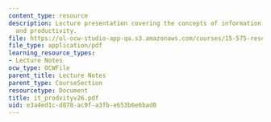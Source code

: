 ```yaml
---
content_type: resource
description: Lecture presentation covering the concepts of information technology
  and productivity.
file: https://ol-ocw-studio-app-qa.s3.amazonaws.com/courses/15-575-research-seminar-in-it-and-organizations-economic-perspectives-spring-2004/e3a4ed1cd878ac9fa3fbe653b6e6bad0_it_prodvityv26.pdf
file_type: application/pdf
learning_resource_types:
- Lecture Notes
ocw_type: OCWFile
parent_title: Lecture Notes
parent_type: CourseSection
resourcetype: Document
title: it_prodvityv26.pdf
uid: e3a4ed1c-d878-ac9f-a3fb-e653b6e6bad0
---
```

